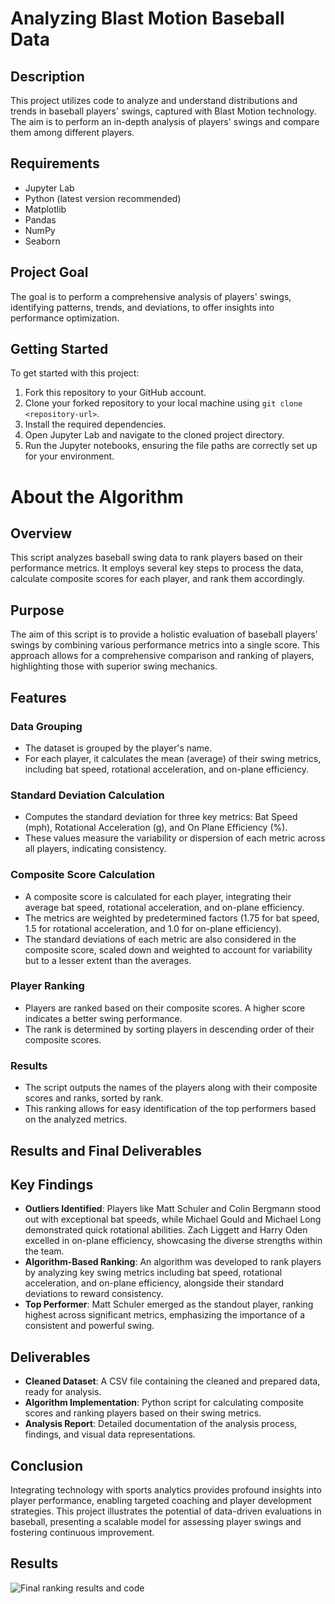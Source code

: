 # Analyzing Blast Motion Baseball Data

## Description
This project utilizes code to analyze and understand distributions and trends in baseball players' swings, captured with Blast Motion technology. The aim is to perform an in-depth analysis of players' swings and compare them among different players.

## Requirements
- Jupyter Lab
- Python (latest version recommended)
- Matplotlib
- Pandas
- NumPy
- Seaborn

## Project Goal
The goal is to perform a comprehensive analysis of players' swings, identifying patterns, trends, and deviations, to offer insights into performance optimization.

## Getting Started
To get started with this project:

1. Fork this repository to your GitHub account.
2. Clone your forked repository to your local machine using `git clone <repository-url>`.
3. Install the required dependencies.
4. Open Jupyter Lab and navigate to the cloned project directory.
5. Run the Jupyter notebooks, ensuring the file paths are correctly set up for your environment.

# About the Algorithm 

## Overview
This script analyzes baseball swing data to rank players based on their performance metrics. It employs several key steps to process the data, calculate composite scores for each player, and rank them accordingly.

## Purpose
The aim of this script is to provide a holistic evaluation of baseball players' swings by combining various performance metrics into a single score. This approach allows for a comprehensive comparison and ranking of players, highlighting those with superior swing mechanics.

## Features

### Data Grouping
- The dataset is grouped by the player's name.
- For each player, it calculates the mean (average) of their swing metrics, including bat speed, rotational acceleration, and on-plane efficiency.

### Standard Deviation Calculation
- Computes the standard deviation for three key metrics: Bat Speed (mph), Rotational Acceleration (g), and On Plane Efficiency (%).
- These values measure the variability or dispersion of each metric across all players, indicating consistency.

### Composite Score Calculation
- A composite score is calculated for each player, integrating their average bat speed, rotational acceleration, and on-plane efficiency.
- The metrics are weighted by predetermined factors (1.75 for bat speed, 1.5 for rotational acceleration, and 1.0 for on-plane efficiency).
- The standard deviations of each metric are also considered in the composite score, scaled down and weighted to account for variability but to a lesser extent than the averages.

### Player Ranking
- Players are ranked based on their composite scores. A higher score indicates a better swing performance.
- The rank is determined by sorting players in descending order of their composite scores.

### Results
- The script outputs the names of the players along with their composite scores and ranks, sorted by rank.
- This ranking allows for easy identification of the top performers based on the analyzed metrics.

## Results and Final Deliverables

## Key Findings
- **Outliers Identified**: Players like Matt Schuler and Colin Bergmann stood out with exceptional bat speeds, while Michael Gould and Michael Long demonstrated quick rotational abilities. Zach Liggett and Harry Oden excelled in on-plane efficiency, showcasing the diverse strengths within the team.
- **Algorithm-Based Ranking**: An algorithm was developed to rank players by analyzing key swing metrics including bat speed, rotational acceleration, and on-plane efficiency, alongside their standard deviations to reward consistency.
- **Top Performer**: Matt Schuler emerged as the standout player, ranking highest across significant metrics, emphasizing the importance of a consistent and powerful swing.

## Deliverables
- **Cleaned Dataset**: A CSV file containing the cleaned and prepared data, ready for analysis.
- **Algorithm Implementation**: Python script for calculating composite scores and ranking players based on their swing metrics.
- **Analysis Report**: Detailed documentation of the analysis process, findings, and visual data representations.

## Conclusion
Integrating technology with sports analytics provides profound insights into player performance, enabling targeted coaching and player development strategies. This project illustrates the potential of data-driven evaluations in baseball, presenting a scalable model for assessing player swings and fostering continuous improvement.

## Results 

![Final ranking results and code]([https://github.com/Quackman21/Capstone_Project/blob/main/Code%20w%20Results.png?raw=true](https://github.com/Quackman21/Capstone_Project/blob/main/Code%20w%20Results.png?raw=true))




